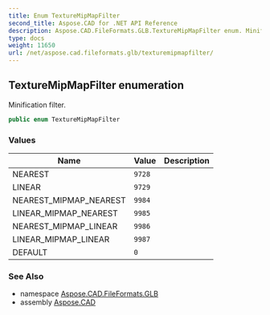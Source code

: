 ```yaml
---
title: Enum TextureMipMapFilter
second_title: Aspose.CAD for .NET API Reference
description: Aspose.CAD.FileFormats.GLB.TextureMipMapFilter enum. Minification filter
type: docs
weight: 11650
url: /net/aspose.cad.fileformats.glb/texturemipmapfilter/
---
```

## TextureMipMapFilter enumeration

Minification filter.

```csharp
public enum TextureMipMapFilter
```

### Values

| Name | Value | Description |
| --- | --- | --- |
| NEAREST | `9728` |  |
| LINEAR | `9729` |  |
| NEAREST_MIPMAP_NEAREST | `9984` |  |
| LINEAR_MIPMAP_NEAREST | `9985` |  |
| NEAREST_MIPMAP_LINEAR | `9986` |  |
| LINEAR_MIPMAP_LINEAR | `9987` |  |
| DEFAULT | `0` |  |

### See Also

* namespace [Aspose.CAD.FileFormats.GLB](../../aspose.cad.fileformats.glb/)
* assembly [Aspose.CAD](../../)


